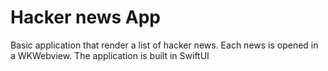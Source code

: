 # Hacker news App

Basic application that render a list of hacker news. Each news is opened in a WKWebview. 
The application is built in SwiftUI



